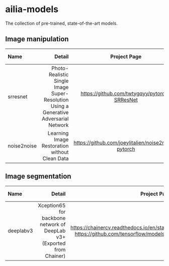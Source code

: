 # ailia-models

The collection of pre-trained, state-of-the-art models.

## Image manipulation

| Name | Detail | Project Page | Supported Version |
|:-----------|------------:|:------------:|:------------:|
| srresnet | Photo-Realistic Single Image Super-Resolution Using a Generative Adversarial Network | https://github.com/twtygqyy/pytorch-SRResNet | 1.2.0 b1 |
| noise2noise | Learning Image Restoration without Clean Data | https://github.com/joeylitalien/noise2noise-pytorch | 1.2.0 b2 |

## Image segmentation

| Name | Detail | Project Page | Supported Version |
|:-----------|------------:|:------------:|:------------:|
| deeplabv3 | Xception65 for backbone network of DeepLab v3+ (Exported from Chainer) | https://chainercv.readthedocs.io/en/stable/reference/links/deeplab.html https://github.com/tensorflow/models/tree/master/research/deeplab | 1.2.0 b2 |

